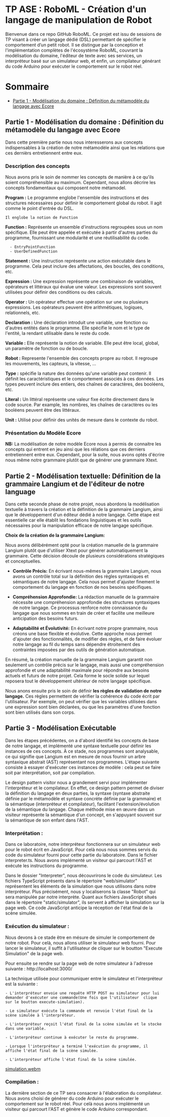 # TP ASE : RoboML - Création d'un langage de manipulation de Robot

Bienvenue dans ce repo GitHub RoboML. Ce projet est issu de sessions de TP visant à créer un langage dédié (DSL) permettant de spécifier le comportement d’un petit robot. Il se distingue par la conception et l'implémentation complètes de l'écosystème RoboML, couvrant la modélisation du domaine, l'éditeur de texte avec ses services, un interpréteur basé sur un simulateur web, et enfin, un compilateur générant du code Arduino pour exécuter le comportement sur le robot réel.

# Sommaire

- [Partie 1 - Modélisation du domaine : Définition du métamodèle du langage avec Ecore](#1---Partie-1-Modélisation-du-domaine-:-Définition-du-métamodèle-du-langage-avec-Ecore)

## Partie 1 - Modélisation du domaine : Définition du métamodèle du langage avec Ecore

Dans cette première partie nous nous interesserons aux concepts indispensables à la création de notre métamodèle ainsi que les relations que ces dernièrs entretiennent entre eux.

### Description des concepts 
Nous avons pris le soin de nommer les concepts de manière à ce qu'ils soient compréhensible au maximum. Cependant, nous allons décrire les concepts fondamentaux qui composent notre métamodel.


**Program :** Le programme englobe l'ensemble des instructions et des structures nécessaires pour définir le comportement global du robot. Il agit comme le point d'entrée du DSL.

    Il englobe la notion de Function 

**Function :** Représente un ensemble d'instructions regroupées sous un nom spécifique. Elle peut être appelée et exécutée à partir d'autres parties du programme, fournissant une modularité et une réutilisabilité du code.
      
      - EntryPointFunction
      - UserDefinedFunction
    
**Statement :** Une instruction représente une action exécutable dans le programme. Cela peut inclure des affectations, des boucles, des conditions, etc.

**Expression :** Une expression représente une combinaison de variables, opérateurs et littéraux qui évalue une valeur. Les expressions sont souvent utilisées pour définir des conditions ou des calculs.

**Operator :** Un opérateur effectue une opération sur une ou plusieurs expressions. Les opérateurs peuvent être arithmétiques, logiques, relationnels, etc.

**Declaration :** Une déclaration introduit une variable, une fonction ou d'autres entités dans le programme. Elle spécifie le nom et le type de l'entité, la rendant utilisable dans le reste du code.

**Variable :** Elle représente la notion de variable. Elle peut être local, global, un paramètre de fonction ou de boucle.

**Robot :** Represente l'ensemble des concepts propre au robot. Il regroupe les mouvements, les capteurs, la vitesse, ...

**Type :** spécifie la nature des données qu'une variable peut contenir. Il définit les caractéristiques et le comportement associés à ces données. Les types peuvent inclure des entiers, des chaînes de caractères, des booléens, etc.

**Literal :** Un littéral représente une valeur fixe écrite directement dans le code source. Par example, les nombres, les chaînes de caractères ou les booléens peuvent être des littéraux.
    
**Unit :** Utilisé pour définir des unités de mesure dans le contexte du robot.
    
### Présentation du Modèle Ecore

**NB:** La modélisation de notre modèle Ecore nous à permis de connaitre les concepts qui entrent en jeu ainsi que les rélations que ces derniers entretiennent entre eux. Cependant, pour la suite, nous avons optés d'écrire nous même notre grammaire plutôt que de générer une grammaire Xtext.

## Partie 2 - Modélisation textuelle: Définition de la grammaire Langium et de l'éditeur de notre language

Dans cette seconde phase de notre projet, nous abordons la modélisation textuelle à travers la création et la définition de la grammaire Langium, ainsi que le développement d'un éditeur dédié à notre langage. Cette étape est essentielle car elle établit les fondations linguistiques et les outils nécessaires pour la manipulation efficace de notre langage spécifique.

**Choix de la création de la grammaire Langium:**

Nous avons délibérément opté pour la création manuelle de la grammaire Langium plutôt que d'utiliser Xtext pour générer automatiquement la grammaire. Cette décision découle de plusieurs considérations stratégiques et conceptuelles.

- **Contrôle Précis:**
En écrivant nous-mêmes la grammaire Langium, nous avons un contrôle total sur la définition des règles syntaxiques et sémantiques de notre langage. Cela nous permet d'ajuster finement le comportement du langage en fonction de nos besoins spécifiques.

- **Compréhension Approfondie:**
La rédaction manuelle de la grammaire nécessite une compréhension approfondie des structures syntaxiques de notre langage. Ce processus renforce notre connaissance du langage que nous sommes en train de créer et facilite une meilleure anticipation des besoins futurs.

- **Adaptabilité et Évolutivité:**
En écrivant notre propre grammaire, nous créons une base flexible et évolutive. Cette approche nous permet d'ajouter des fonctionnalités, de modifier des règles, et de faire évoluer notre langage au fil du temps sans dépendre étroitement des contraintes imposées par des outils de génération automatique.

En résumé, la création manuelle de la grammaire Langium garantit non seulement un contrôle précis sur le langage, mais aussi une compréhension approfondie et une adaptabilité maximale pour répondre aux besoins actuels et futurs de notre projet. Cela forme le socle solide sur lequel reposera tout le développement ultérieur de notre langage spécifique.

Nous anons ensuite pris le soin de définir **les règles de validation de notre langage.** Ces règles permettent de vérifier la cohérence du code écrit par l'utilisateur. Par exemple, on peut vérifier que les variables utilisées dans une expression sont bien déclarées, ou que les paramètres d'une fonction sont bien utilisés dans son corps.

## Partie 3 - Modélisation Exécutable

Dans les étapes précédentes, on a d'abord identifié les concepts de base de notre langage, et implémenté une syntaxe textuelle pour définir les instances de ces concepts. À ce stade, nos programmes sont analysable, ce qui signifie que Langium est en mesure de nous fournir un arbre syntaxique abstrait (AST) représentant nos programmes. L'étape suivante consiste à essayer d'exécuter ces instances de modèle : cela peut se faire soit par interprétation, soit par compilation. 

Le design pattern visitor nous a grandement servi pour implémenter l'interpréteur et le compilateur. En effet, ce design pattern permet de diviser la définition du langage en deux parties, la syntaxe (syntaxe abstraite définie par le métamodèle et syntaxe concrète définie par la grammaire) et la sémantique (interpréteur et compilateur), facilitant l'extension/évolution de la sémantique du langage. Chaque méthode mise en œuvre dans un visiteur représente la sémantique d'un concept, en s'appuyant souvent sur la sémantique de son enfant dans l'AST.

### Interprétation :

Dans ce laboratoire, notre interpréteur fonctionnera sur un simulateur web pour le robot écrit en JavaScript. Pour celà nous nous sommes servis du code du simulateur fourni pour cette partie du laboratoire. Dans le fichier interpreter.ts. Nous avons implémenté un visiteur qui parcourt l'AST et exécute les instructions du programme.

Dans le dossier "Interpreter", nous découvrirons le code du simulateur. Les fichiers TypeScript présents dans le répertoire "web/simulator" représentent les éléments de la simulation que nous utilisons dans notre interpréteur. Plus précisément, nous y localiserons la classe "Robot" qui sera manipulée par notre interprète. Quant aux fichiers JavaScript situés dans le répertoire "static/simulator", ils servent à afficher la simulation sur la page web. Ce code JavaScript anticipe la réception de l'état final de la scène simulée.

### Exécution du simulateur :
Nous devons à ce stade être en mésure de simuler le comportement de notre robot. Pour celà, nous allons utiliser le simulateur web fourni. Pour lancer le simulateur, il suffit à l'utilisateur de cliquer sur le boutton "Execute Simulation" de la page web.

Pour ensuite se rendre sur la page web de notre simulateur à l'adresse suivante : http://localhost:3000/

La technique utilisée pour communiquer entre le simulateur et l'interpréteur est la suivante :
    
    - L'interpréteur envoie une requête HTTP POST au simulateur pour lui demander d'exécuter une commande(Une fois que l'utilisateur  clique sur le boutton execute-simulation).
    
    - Le simulateur exécute la commande et renvoie l'état final de la scène simulée à l'interpréteur.
    
    - L'interpréteur reçoit l'état final de la scène simulée et le stocke dans une variable.
    
    - L'interpréteur continue à exécuter le reste du programme.
    
    - Lorsque l'interpréteur a terminé l'exécution du programme, il affiche l'état final de la scène simulée.
    
    - L'interpréteur affiche l'état final de la scène simulée.

[simulation.webm](https://github.com/guypi001/RobotML/assets/107374001/8e88647c-ffd6-4355-b544-d14d28d7962f)


### Compilation :

La dernière section de ce TP sera consacrer à l'élaboration du compilateur. Nous avons choisi de générer du code Arduino pour exécuter le comportement sur le robot réel. Pour celà nous avons implémenté un visiteur qui parcourt l'AST et génère le code Arduino correspondant.

